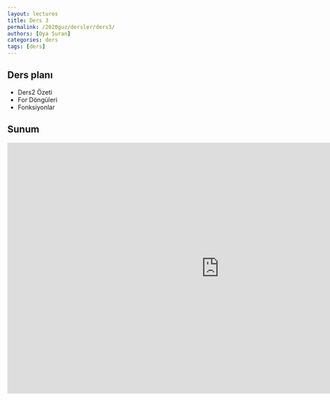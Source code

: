 ```yaml
---
layout: lectures
title: Ders 3
permalink: /2020guz/dersler/ders3/
authors: [Oya Suran]
categories: ders
tags: [ders]
---
```


## Ders planı
- Ders2 Özeti
- For Döngüleri
- Fonksiyonlar

## Sunum
<!-- <iframe src="https://drive.google.com/file/d/1RKA9F0aOkykXLw_HiUDyVaaJ2urWSq8m/preview" width="640" height="480"></iframe> -->
<iframe src="https://docs.google.com/presentation/d/e/2PACX-1vQEkQlZSzK5pCctyfuC23LzBLiXpK8Uu7R5joBaj3-Vpo-_KSlazAewAHjuPBq_6A/embed?start=false&loop=false&delayms=3000" frameborder="0" width="960" height="569" allowfullscreen="true" mozallowfullscreen="true" webkitallowfullscreen="true"></iframe>
